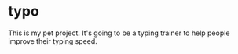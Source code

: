 # typo
This is my pet project. It's going to be a typing trainer to help people improve their typing speed. 
